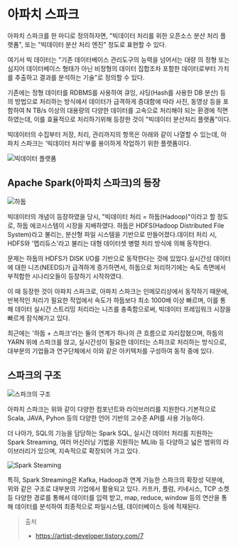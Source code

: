 # 아파치 스파크

아파치 스파크를 한 마디로 정의하자면, "빅데이터 처리를 위한 오픈소스 분산 처리 플랫폼", 또는 "빅데이터 분산 처리 엔진" 정도로 표현할 수 있다.

여기서 빅 데이터는 "기존 데이터베이스 관리도구의 능력을 넘어서는 대량 의 정형 또는 심지어 데이터베이스 형태가 아닌 비정형의 데이터 집합조차 포함한 데이터로부터 가치를 추출하고 결과를 분석하는 기술"로 정의할 수 있다.

기존에는 정형 데이터를 RDBMS를 사용하여 큐잉, 샤딩(Hash를 사용한 DB 분산) 등의 방법으로 처리하는 방식에서 데이터가 급격하게 증대함에 따라 사진, 동영상 등을 포함하여 N TB/s 이상의 대용량의 다양한 데이터를 고속으로 처리해야 되는 환경에 직면하였는데, 이를 효율적으로 처리하기위해 등장한 것이 "빅데이터 분산처리 플랫폼"이다.

빅데이터의 수집부터 저장, 처리, 관리까지의 항목은 아래와 같이 나열할 수 있는데, 아파치 스파크는 '빅데이터 처리'부를 용이하게 작업하기 위한 플랫폼이다.

![빅데이터 플랫폼](https://img1.daumcdn.net/thumb/R1280x0/?scode=mtistory2&fname=https%3A%2F%2Fblog.kakaocdn.net%2Fdn%2F2gbSZ%2FbtqIl9fIBWB%2FSZOkxbt5e1sohVJH2wIArK%2Fimg.jpg)

## Apache Spark(아파치 스파크)의 등장

![하둡](https://img1.daumcdn.net/thumb/R1280x0/?scode=mtistory2&fname=https%3A%2F%2Fblog.kakaocdn.net%2Fdn%2FKtOP4%2FbtqIhte63my%2FWR2RA9GvbrH28utlw9yyyk%2Fimg.jpg)

빅데이터의 개념이 등장하였을 당시, "빅데이터 처리 = 하둡(Hadoop)"이라고 할 정도로, 하둡 에코시스템이 시장을 지배하였다. 하둡은 HDFS(Hadoop Distributed File System)라고 불리는, 분산형 파일 시스템을 기반으로 만들어졌다.데이터 처리 시, HDFS와 '맵리듀스'라고 불리는 대형 데이터셋 병렬 처리 방식에 의해 동작한다.

문제는 하둡의 HDFS가 DISK I/O를 기반으로 동작한다는 것에 있었다.실시간성 데이터에 대한 니즈(NEEDS)가 급격하게 증가하면서, 하둡으로 처리하기에는 속도 측면에서 부적합한 시나리오들이 등장하기 시작하였다.

이 때 등장한 것이 아파치 스파크로, 아파치 스파크는 인메모리상에서 동작하기 때문에, 반복적인 처리가 필요한 작업에서 속도가 하둡보다 최소 1000배 이상 빠르며, 이를 통해 데이터 실시간 스트리밍 처리라는 니즈를 충족함으로써, 빅데이터 프레임워크 시장을 빠르게 잠식해가고 있다.

최근에는 '하둡 + 스파크'라는 둘의 연계가 하나의 큰 흐름으로 자리잡혔으며, 하둡의 YARN 위에 스파크를 얹고, 실시간성이 필요한 데이터는 스파크로 처리하는 방식으로,대부분의 기업들과 연구단체에서 이와 같은 아키텍처를 구성하여 동작 중에 있다.

## 스파크의 구조

![스파크의 구조](https://img1.daumcdn.net/thumb/R1280x0/?scode=mtistory2&fname=https%3A%2F%2Fblog.kakaocdn.net%2Fdn%2FbHKJmf%2FbtqH8dquDKR%2FbeVcKK2PEMAz9Ktye4Okuk%2Fimg.png)

아파치 스파크는 위와 같이 다양한 컴포넌트와 라이브러리를 지원한다.기본적으로 Scala, JAVA, Pyhon 등의 다양한 언어 기반의 고수준 API를 사용 가능하다.

더 나아가, SQL의 기능을 담당하는 Spark SQL, 실시간 데이터 처리를 지원하는 Spark Streaming, 여러 머신러닝 기법을 지원하는 MLlib 등 다양하고 넓은 범위의 라이브러리가 있으며, 지속적으로 확장되어 가고 있다.

![Spark Steaming](https://img1.daumcdn.net/thumb/R1280x0/?scode=mtistory2&fname=https%3A%2F%2Fblog.kakaocdn.net%2Fdn%2FcUpP3L%2FbtqIdUYzcNU%2F52vxTuop2G5wQVQkdlJA11%2Fimg.png)

특히, Spark Streaming은 Kafka, Hadoop과 연계 가능한 스파크의 확장성 덕분에, 위와 같은 구조로 대부분의 기업에서 활용되고 있다. 카프카, 플럼, 키네시스, TCP 소켓 등 다양한 경로를 통해서 데이터를 입력 받고, map, reduce, window 등의 연산을 통해 데이터를 분석하여 최종적으로 파일시스템, 데이터베이스 등에 적재된다.

> 출처
>
> - https://artist-developer.tistory.com/7
